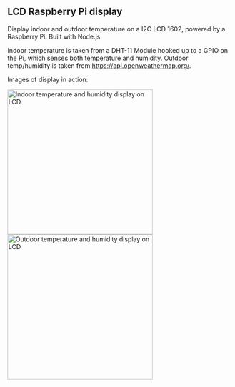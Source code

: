 ## LCD Raspberry Pi display

Display indoor and outdoor temperature on a I2C LCD 1602, powered by a Raspberry Pi. Built with Node.js.

Indoor temperature is taken from a DHT-11 Module hooked up to a GPIO on the Pi, which senses both temperature and humidity. Outdoor temp/humidity is taken from https://api.openweathermap.org/.


Images of display in action: 

<img width="325" title="Indoor temperature and humidity display on LCD" alt="Indoor temperature and humidity display on LCD" src="/public/indoor-temp.jpg" />
<img width="325" title="Outdoor temperature and humidity display on LCD" alt="Outdoor temperature and humidity display on LCD" src="/public/outdoor-temp.jpg" />